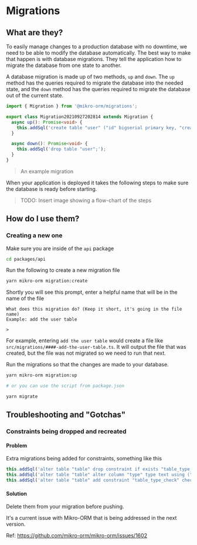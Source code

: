 # Migrations

## What are they?

To easily manage changes to a production database with no downtime, we need to be able to modify the database automatically. The best way to make that happen is with database migrations. They tell the application how to migrate the database from one state to another.

A database migration is made up of two methods, `up` and `down`. The `up` method has the queries required to migrate the database into the needed state, and the `down` method has the queries required to migrate the database out of the current state.

```typescript
import { Migration } from '@mikro-orm/migrations';

export class Migration20210927202814 extends Migration {
  async up(): Promise<void> {
    this.addSql('create table "user" ("id" bigserial primary key, "createdAt" timestamptz(0) not null default clock_timestamp(), "updatedAt" timestamptz(0) not null default clock_timestamp(), "name" text not null, "email" text not null);');
  }

  async down(): Promise<void> {
    this.addSql('drop table "user";');
  }
}
```

> An example migration

When your application is deployed it takes the following steps to make sure the database is ready before starting.

> TODO: Insert image showing a flow-chart of the steps

## How do I use them?

### Creating a new one

Make sure you are inside of the `api` package

```zsh
cd packages/api
```

Run the following to create a new migration file

```zsh
yarn mikro-orm migration:create
```

Shortly you will see this prompt, enter a helpful name that will be in the name of the file

```
What does this migration do? (Keep it short, it's going in the file name)
Example: add the user table

>
```

For example, entering `add the user table` would create a file like `src/migrations/####-add-the-user-table.ts`. It will output the file that was created, but the file was not migrated so we need to run that next.

Run the migrations so that the changes are made to your database.

```zsh
yarn mikro-orm migration:up

# or you can use the script from package.json

yarn migrate
```

## Troubleshooting and "Gotchas"

### Constraints being dropped and recreated

#### Problem

Extra migrations being added for constraints, something like this

```typescript
this.addSql('alter table "table" drop constraint if exists "table_type_check";');
this.addSql('alter table "table" alter column "type" type text using ("type"::text);');
this.addSql('alter table "table" add constraint "table_type_check" check ("type" in (\'stuff\'));');
```

#### Solution

Delete them from your migration before pushing.

It's a current issue with Mikro-ORM that is being addressed in the next version.

Ref: https://github.com/mikro-orm/mikro-orm/issues/1602
